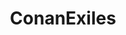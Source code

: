 ---
title: ConanExiles
crosslinks:
- ConanExilesServers
- playconanservers
- ConanExilesLFG
- IAmA
- Ginfo
- playrust
- conanreapers
- playark
- WeaselsServer
- ConanModding
- fortify
- arma
- Project5150
- Conan_Exiles
- dayz
- Steam
- ConanBaseBuilds
- test
- pcgaming
---